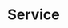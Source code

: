 ---
title: "Service"
description: "this is meta description"
bg_image: "images/feature-bg.jpg"
layout: "service"
draft: false

########################### about service #############################
about:
  enable : false
  title : "Creative UX/UI Design Agency"
  content : "Lorem ipsum dolor sit amet, consectetur adipisicing elit. Voluptate soluta corporis odit, optio
          cum! Accusantium numquam ab, natus excepturi architecto earum ipsa aliquam, illum, omnis rerum, eveniet
          officia nihil. Eum quod iure nulla, soluta architecto distinctio. Nesciunt odio ullam expedita, neque fugit
          maiores sunt perferendis placeat autem animi, nihil quis suscipit quibusdam ut reiciendis doloribus natus nemo
          id quod illum aut culpa perspiciatis consequuntur tempore? Facilis nam vitae iure quisquam eius harum
          consequatur sapiente assumenda, officia voluptas quas numquam placeat, alias molestias nisi laudantium
          nesciunt perspiciatis suscipit hic voluptate corporis id distinctio earum. Dolor reprehenderit fuga dolore
          officia adipisci neque!"
  image : "images/company/company-group-pic.jpg"


########################## featured service ############################
featured_service:
  enable : false
  service_item:
    # featured service item loop
    - name : "Interface Design"
      icon : "ion-erlenmeyer-flask"
      color : "primary"
      content : "Lorem ipsum dolor sit amet, consectetur adipisicing elit. Saepe enim impedit repudiandae omnis est temporibus."
      
    # featured service item loop
    - name : "Product Branding"
      icon : "ion-leaf"
      color : "primary-dark"
      content : "Lorem ipsum dolor sit amet, consectetur adipisicing elit. Saepe enim impedit repudiandae omnis est temporibus."
      
    # featured service item loop
    - name : "Game Development"
      icon : "ion-lightbulb"
      color : "primary-darker"
      content : "Lorem ipsum dolor sit amet, consectetur adipisicing elit. Saepe enim impedit repudiandae omnis est temporibus."

      
############################# Service ###############################
service:
  enable : true
  title : "Our Products"
  description : "Far far away, behind the word mountains, far from the countries Vokalia and Consonantia, <br> there live the
          blind texts. Separated they live in Bookmarksgrove right at the coast of the Semantics"
  service_item:
    # service item loop
    - image : "https://www.groupdocs.cloud/templates/groupdocs/images/product-logos/90x90/groupdocs-total-net.png?v2"
      name: GroupDocs.Total Product Family
      link: "total"
      content: "Enable your applications to manipulate more than 100 file formats. Includes all of our 25+ individual products."
      button_net:
        enable: true
        link: "total/net"
      button_java:
        enable: true
        link: "total/java"

    # service item loop
    - image : "https://www.groupdocs.cloud/templates/groupdocs/images/product-logos/90x90/groupdocs-viewer-net.png?v2"
      name: GroupDocs.Viewer Product Family
      link: "viewer"
      content: "Accelerate and simplify document or image viewing in any cross platform application with our native GroupDocs.Viewer APIs for .NET and Java"
      button_net:
        enable: true
        link: "viewer/net"
      button_java:
        enable: true
        link: "viewer/java"

    # service item loop
    - image : "https://www.groupdocs.cloud/templates/groupdocs/images/product-logos/90x90/groupdocs-annotation-net.png?v2"
      name: GroupDocs.Annotation Product Family
      link: "annotation"
      content: "Manipulate documents with interactive and explanatory annotations to annotate text or images in any cross platform solution"
      button_net:
        enable: true
        link: "annotation/net"
      button_java:
        enable: true
        link: "annotation/java"

    # service item loop
    - image : "https://www.groupdocs.cloud/templates/groupdocs/images/product-logos/90x90/groupdocs-conversion-net.png?v2"
      name: GroupDocs.Conversion Product Family
      link: "conversion"
      content: "Enhance productivity and streamline workflows with fast batch document conversion APIs in any cross platform application"
      button_net:
        enable: true
        link: "conversion/net"
      button_java:
        enable: true
        link: "conversion/java"

    # service item loop
    - image : "https://www.groupdocs.cloud/templates/groupdocs/images/product-logos/90x90/groupdocs-comparison-net.png?v2"
      name: GroupDocs.Comparison Product Family
      link: "comparison"
      content: "Merge or Compare two similar format document by consuming difference checker APIs for .NET and Java"
      button_net:
        enable: true
        link: "comparison/net"
      button_java:
        enable: true
        link: "comparison/java"

    # service item loop
    - image : "https://www.groupdocs.cloud/templates/groupdocs/images/product-logos/90x90/groupdocs-signature-net.png?v2"
      name: GroupDocs.Signature Product Family
      link: "signature"
      content: "Automate document signing with secure cross platform eSignature APIs for your personal or business signatures"
      button_net:
        enable: true
        link: "signature/net"
      button_java:
        enable: true
        link: "signature/java"

    # service item loop
    - image : "https://www.groupdocs.cloud/templates/groupdocs/images/product-logos/90x90/groupdocs-assembly-net.png?v2"
      name: GroupDocs.Assembly Product Family
      link: "assembly"
      content: "Automate your document generation process with cross platform automation assembly APIs to boost productivity and accuracy"
      button_net:
        enable: true
        link: "assembly/net"
      button_java:
        enable: true
        link: "assembly/java"

    # service item loop
    - image : "https://www.groupdocs.cloud/templates/groupdocs/images/product-logos/90x90/groupdocs-metadata-net.png?v2"
      name: GroupDocs.Metadata Product Family
      link: "metadata"
      content: "Organize documents with metadata within any cross platform application using GroupDocs metadata APIs to find, use, preserve and re-use data in future"
      button_net:
        enable: true
        link: "metadata/net"
      button_java:
        enable: true
        link: "metadata/java"

    # service item loop
    - image : "https://www.groupdocs.cloud/templates/groupdocs/images/product-logos/90x90/groupdocs-search-net.png?v2"
      name: GroupDocs.Search Product Family
      link: "search"
      content: "Transform your document search process with this API for advance full text search capability into any existing or new cross platform application"
      button_net:
        enable: true
        link: "search/net"
      button_java:
        enable: true
        link: "search/java"

    # service item loop
    - image : "https://www.groupdocs.cloud/templates/groupdocs/images/product-logos/90x90/groupdocs-parser-net.png?v2"
      name: GroupDocs.Parser Product Family
      link: "parser"
      content: "Parse, extract images, raw & formatted text with metadata and perform a lot of operations with it using APIs which work on all popular platforms and supported file formats"
      button_net:
        enable: true
        link: "parser/net"
      button_java:
        enable: true
        link: "parser/java"

    # service item loop
    - image : "https://www.groupdocs.cloud/templates/groupdocs/images/product-logos/90x90/groupdocs-watermark-net.png?v2"
      name: GroupDocs.Watermark Product Family
      link: "watermark"
      content: "Watermark manipulation APIs for creating, removing, smart searching, edit locking, and performing other powerful operations across all popular platforms and supported file formats"
      button_net:
        enable: true
        link: "watermark/net"
      button_java:
        enable: true
        link: "watermark/java"

    # service item loop
    - image : "https://www.groupdocs.cloud/templates/groupdocs/images/product-logos/90x90/groupdocs-editor-net.png?v2"
      name: GroupDocs.Editor Product Family
      link: "editor"
      content: "Manipulate multiple document formats using HTML with in your applications using GroupDocs.Editor APIs"
      button_net:
        enable: true
        link: "editor/net"
      button_java:
        enable: true
        link: "editor/java"

    # service item loop
    - image : "https://www.groupdocs.cloud/templates/groupdocs/images/product-logos/90x90/groupdocs-merger-net.png?v2"
      name: GroupDocs.Merger Product Family
      link: "merger"
      content: "Build cross-platform applications that perform operations, such as, merging, splitting, shuffling, swapping, trimming, deleting of pages, slides & diagrams of supported formats"
      button_net:
        enable: true
        link: "merger/net"
      button_java:
        enable: true
        link: "merger/java"

    # service item loop
    - image : "https://www.groupdocs.cloud/templates/groupdocs/images/product-logos/90x90/groupdocs-redaction-net.png?v2"
      name: GroupDocs.Redaction Product Family
      link: "redaction"
      content: "Build cross-platform applications that perform operations, such as, redacting, hiding, removing content and metadata from documents, presentations, worksheets and PDF files"
      button_net:
        enable: true
        link: "redaction/net"
      button_java:
        enable: true
        link: "redaction/java"

    # service item loop
    - image : "https://www.groupdocs.cloud/templates/groupdocs/images/product-logos/90x90/groupdocs-classification-net.png?v2"
      name: GroupDocs.Classification Product Family
      link: "classification"
      content: "Build custom applications to perform documents and text categorization operations using different taxonomies within your applications."
      button_net:
        enable: true
        link: "classification/net"
      button_java:
        enable: false
        link: "classification/java"
      
############################# call to action #################################
cta:
  enable : true
  # call to action content comes from "_index.md"
---